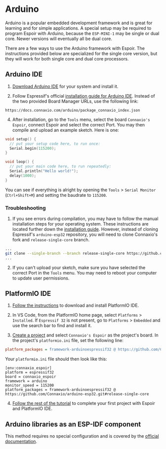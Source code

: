 # Arduino

Arduino is a popular embedded development framework and is great for learning and for simple applications. A special setup may be required to program Espoir with Arduino, because the `ESP-MINI-1` may be single or dual core. Newer versions will eventually all be dual core.

There are a few ways to use the Arduino framework with Espoir. The instructions provided below are specialized for the single core version, but they will work for both single core and dual core processors.

## Arduino IDE

1. [Download Arduino IDE](https://www.arduino.cc/en/software) for your system and install it.

2. Follow Espressif's official [installation guide for Arduino IDE](https://docs.espressif.com/projects/arduino-esp32/en/latest/installing.html#installing-using-arduino-ide). Instead of the two provided Board Manager URLs, use the following link:

```url
https://docs.connaxio.com/arduino/package_connaxio_index.json
```

4. After installation, go to the `Tools` menu, select the board `Connaxio's Espoir`, connect Espoir and select the correct Port. You may then compile and upload an example sketch. Here is one:

```c
void setup() {
  // put your setup code here, to run once:
  Serial.begin(115200);
}

void loop() {
  // put your main code here, to run repeatedly:
  Serial.println("Hello world!");
  delay(1000);
}
```

You can see if everything is alright by opening the `Tools` > `Serial Monitor` (`Ctrl+Shift+M`) and setting the baudrate to `115200`.

### Troubleshooting

1. If you see errors during compilation, you may have to follow the manual installation steps for your operating system. These instructions are located further down the [installation guide](https://docs.espressif.com/projects/arduino-esp32/en/latest/installing.html#windows-manual-installation). However, instead of cloning Espressif's `arduino-esp32` repository, you will need to clone Connaxio's fork and `release-single-core` branch.
   
```bash
...
git clone --single-branch --branch release-single-core https://github.com/Connaxio/arduino-esp32.git esp32 && \
...
```


2. If you can't upload your sketch, make sure you have selected the correct Port in the `Tools` menu. You may need to reboot your computer to update user permissions.


## PlatformIO IDE

1. [Follow the instructions](https://platformio.org/platformio-ide) to download and install PlatformIO IDE.

2. In VS Code, from the PlatformIO home page, select `Platforms` > `Installed`. If `Espressif 32` is not present, go to `Platforms` > `Embedded` and use the search bar to find and install it.

3. [Create a project](https://docs.platformio.org/en/latest/tutorials/espressif32/arduino_debugging_unit_testing.html#setting-up-the-project) and select `Connaxio's Espoir` as the project's board. In the project's `platformio.ini` file, set the following line:

```ini
platform_packages = framework-arduinoespressif32 @ https://github.com/Connaxio/arduino-esp32.git#release-single-core
```

Your `platformio.ini` file should then look like this:

```ini{6}
[env:connaxio_espoir]
platform = espressif32
board = connaxio_espoir
framework = arduino
monitor_speed = 115200
platform_packages = framework-arduinoespressif32 @ https://github.com/Connaxio/arduino-esp32.git#release-single-core
```

4. [Follow the rest of the tutorial](https://docs.platformio.org/en/latest/tutorials/espressif32/arduino_debugging_unit_testing.html#adding-code-to-the-generated-project) to complete your first project with Espoir and PlatformIO IDE.

## Arduino libraries as an ESP-IDF component

This method requires no special configuration and is covered by the [official documentation](https://docs.espressif.com/projects/arduino-esp32/en/latest/esp-idf_component.html).
